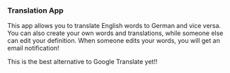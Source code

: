 ### Translation App
This app allows you to translate English words to German and
vice versa. You can also create your own words and translations,
while someone else can edit your definition. When someone edits your
words, you will get an email notification!

This is the best alternative to Google Translate yet!!
